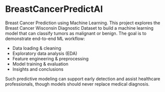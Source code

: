 # BreastCancerPredictAI

Breast Cancer Prediction using Machine Learning.
This project explores the Breast Cancer Wisconsin Diagnostic Dataset to build a machine learning model that can classify tumors as malignant or benign. The goal is to demonstrate end-to-end ML workflow:

- Data loading & cleaning
- Exploratory data analysis (EDA)
- Feature engineering & preprocessing
- Model training & evaluation
- Insights and conclusions

  
Such predictive modeling can support early detection and assist healthcare professionals, though models should never replace medical diagnosis.
